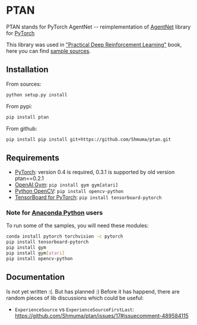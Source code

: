 
# PTAN

PTAN stands for PyTorch AgentNet -- reimplementation of
[AgentNet](https://github.com/yandexdataschool/AgentNet) library for
[PyTorch](http://pytorch.org/)

This library was used in ["Practical Deep Reinforcement Learning"](https://www.packtpub.com/big-data-and-business-intelligence/practical-deep-reinforcement-learning) book, here you can find [sample sources](https://github.com/PacktPublishing/Practical-Deep-Reinforcement-Learning).

## Installation

From sources:
```bash
python setup.py install
```

From pypi:
```bash
pip install ptan
```

From github:
```bash
pip install pip install git+https://github.com/Shmuma/ptan.git 
```

## Requirements

* [PyTorch](http://pytorch.org/): version 0.4 is required, 0.3.1 is supported by old version ptan==0.2.1
* [OpenAI Gym](https://gym.openai.com/): ```pip install gym gym[atari]```
* [Python OpenCV](https://pypi.org/project/opencv-python/): ```pip install opencv-python```
* [TensorBoard for PyTorch](https://github.com/lanpa/tensorboard-pytorch): ```pip install tensorboard-pytorch```

### Note for [Anaconda Python](https://anaconda.org/anaconda/python) users

To run some of the samples, you will need these modules:
```bash
conda install pytorch torchvision -c pytorch
pip install tensorboard-pytorch
pip install gym
pip install gym[atari]
pip install opencv-python
```

## Documentation

Is not yet written :(. But has planned :) Before it has happend, there are random pieces of lib discussions which could be useful:
* `ExperienceSource` vs `ExperienceSourceFirstLast`: https://github.com/Shmuma/ptan/issues/17#issuecomment-489584115
